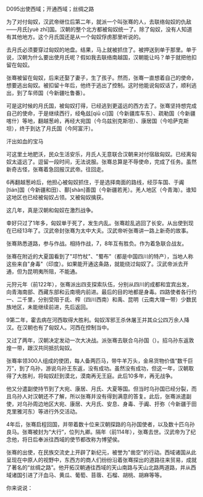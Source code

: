 D095出使西域；开通西域；丝绸之路

为了对付匈奴，汉武帝继位后第二年，就派一个叫张骞的人，去联络匈奴的仇敌——月氏[yuè zhī]国。汉朝的整个北方都被匈奴统一了。除了匈奴，没有人知道有其他地方。这个月氏国还是从一个匈奴俘虏那里听说的。

去月氏必须要穿过匈奴的地盘。结果，马上就被抓住了。被押送到单于那里。单于说，汉朝为什么要出使月氏呢？假如我去联络南越国，汉朝能让吗？单于就把他扣留在匈奴。

张骞被留在匈奴，后来还娶了妻子，生了孩子。然而，张骞一直想着自己的使命，想要逃出匈奴。被扣留十年后，他终于逃出了控制。这时他能说匈奴话了，顺利逃出，到了车师国（今新疆吐鲁番）。

可是这时候的月氏国，被匈奴打得，已经逃到更遥远的西方去了。张骞坚持想完成自己的使命，于是继续西行，经龟兹[qiū cí]国（今新疆库车东）、疏勒国（今新疆喀什）等地，翻越葱岭，再经大宛国（今乌兹别克斯坦）、康居国（今哈萨克斯坦），终于到达了月氏国（今阿富汗）。

汗出如血的宝马

可这里土地肥沃，民众生活安乐，月氏人无意联合汉朝来对付宿敌匈奴。已经离匈奴太遥远了。逗留一段时间，无法说服。张骞总算是不辱使命，完成了任务。虽然新奇古怪，张骞着急回报汉武帝。往回走。

6再翻越葱岭后，他担心被匈奴抓住，于是选择南面的路线，经莎车国、于阗[tián]国（今新疆和田）、鄯[shàn]善国（今新疆若羌）。羌人地区（今青海）。谁知这地区也已经被匈奴占领。又被匈奴擒获。

这几年，真是汉朝和匈奴在激烈战争。

幸好只过了1年多，匈奴单于死了，发生内乱。张骞趁乱逃回了长安。从出使到现在已经13年了。汉武帝封张骞为太中大夫。汉武帝听张骞讲一路上新奇的故事。

张骞熟悉道路，参与作战。相持作战，7，8年互有胜负。作为着急联合战友。

张骞在附近的大夏国看到了"邛竹杖"、"蜀布"（都是中国四川的特产），当地人称这些来自"身毒"（印度）。如果能开通这条路，就能绕过匈奴了。汉武帝派去开通，但为昆明夷所阻，不能通。

元狩元年（前122年），张骞派出四支探索队伍，分别从四川的成都和宜宾出发，向青海南部、西藏东部和云南境内前进。最后的目的地都是身毒。四路使者各行约一、二千里，分别受阻于氐、榨（四川西南）和禹、昆明（云南大理一带）少数民族地区，未能继续前进，先后返回。

9第二年，霍去病在河西取得大胜利。匈奴浑邪王杀休屠王并其众公四万余人降汉。在汉朝也有了匈奴人。河西在控制当中。

又过了两年，汉朝决定发动一次大决战。派张骞去联合乌孙国（）。招乌孙东返敦煌一带，跟汉共同抵抗匈奴。

张骞率领300人组成的使团，每人备两匹马，带牛羊万头，金帛货物价值“数千巨万”，到了乌孙，游说乌孙王东返，没有成功。虽然没有成功，但这一年，汉朝取得了大胜利，将匈奴赶到漠北，漠南再无王庭。此后10多年，再无战争。

他又分遣副使持节到了大宛、康居、月氏、大夏等国。但当时乌孙国已经分裂，而且乌孙人对汉朝还不了解，所以张骞并没有得到满意的答复。此后，张骞派遣副使，对乌孙周边地区大宛、康居、大月氏、安息、身毒、于阗、扜弥（今新疆于田克里雅河东）等进行外交活动。

4年后，张骞启程回国，并带着数十位来汉朝探路的乌孙国使者，以及数十匹乌孙良马。张骞被封为“大行”，位列九卿。隔年（前114年），张骞去世。汉武帝为了纪念他，将日后奉派往西域的使节都改称为博望侯。

张骞的出使，在民族交流史上开辟了新纪元，被誉为"凿空"的行动。西域诸国从此呈现在中原人的视野中，东西方的商人们纷纷沿着张骞探出的道路往来贸易，成就了著名的“丝绸之路”。他开拓汉朝通往西域的天山南路与天山北路两道路，并从西域诸国引进了汗血马、黄瓜、葡萄、苜蓿、石榴、胡桃、胡麻等等。

你来说说：